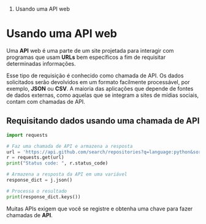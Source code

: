1. Usando uma API web

# Usando uma API web

Uma **API** web é uma parte de um site projetada para interagir com programas que usam **URLs** bem específicos a fim de requisitar determinadas informações.

Esse tipo de requisição é conhecido como chamada de API. Os dados solicitados serão devolvidos em um formato facilmente processável, por exemplo, **JSON** ou **CSV**. A maioria das aplicações que depende de fontes de dados externas, como aquelas que se integram a sites de mídias sociais, contam com chamadas de API.

## Requisitando dados usando uma chamada de API

```python
import requests

# Faz uma chamada de API e armazena a resposta
url = 'https://api.github.com/search/repositories?q=language:python&sort=stars'
r = requests.get(url)
print("Status code: ", r.status_code)

# Armazena a resposta da API em uma variável
response_dict = j.json()

# Processa o resultado
print(response_dict.keys())
```

Muitas APIs exigem que você se registre e obtenha uma chave para fazer chamadas de **API**.